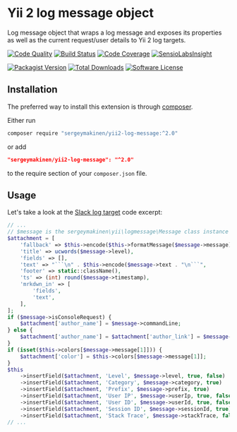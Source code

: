 # Yii 2 log message object

Log message object that wraps a log message and exposes its properties as well as the current request/user details to Yii 2 log targets.

[![Code Quality](https://img.shields.io/scrutinizer/g/sergeymakinen/yii2-log-message.svg?style=flat-square)](https://scrutinizer-ci.com/g/sergeymakinen/yii2-log-message) [![Build Status](https://img.shields.io/travis/sergeymakinen/yii2-log-message.svg?style=flat-square)](https://travis-ci.org/sergeymakinen/yii2-log-message) [![Code Coverage](https://img.shields.io/codecov/c/github/sergeymakinen/yii2-log-message.svg?style=flat-square)](https://codecov.io/gh/sergeymakinen/yii2-log-message) [![SensioLabsInsight](https://img.shields.io/sensiolabs/i/9900d5c1-2a54-4de4-9184-7815e1b22650.svg?style=flat-square)](https://insight.sensiolabs.com/projects/9900d5c1-2a54-4de4-9184-7815e1b22650)

[![Packagist Version](https://img.shields.io/packagist/v/sergeymakinen/yii2-log-message.svg?style=flat-square)](https://packagist.org/packages/sergeymakinen/yii2-log-message) [![Total Downloads](https://img.shields.io/packagist/dt/sergeymakinen/yii2-log-message.svg?style=flat-square)](https://packagist.org/packages/sergeymakinen/yii2-log-message) [![Software License](https://img.shields.io/badge/license-MIT-brightgreen.svg?style=flat-square)](LICENSE)

## Installation

The preferred way to install this extension is through [composer](https://getcomposer.org/download/).

Either run

```bash
composer require "sergeymakinen/yii2-log-message:^2.0"
```

or add

```json
"sergeymakinen/yii2-log-message": "^2.0"
```

to the require section of your `composer.json` file.

## Usage

Let's take a look at the [Slack log target](https://github.com/sergeymakinen/yii2-slack-log) code excerpt:

```php
// ...
// $message is the sergeymakinen\yii\logmessage\Message class instance
$attachment = [
    'fallback' => $this->encode($this->formatMessage($message->message)),
    'title' => ucwords($message->level),
    'fields' => [],
    'text' => "```\n" . $this->encode($message->text . "\n```",
    'footer' => static::className(),
    'ts' => (int) round($message->timestamp),
    'mrkdwn_in' => [
        'fields',
        'text',
    ],
];
if ($message->isConsoleRequest) {
    $attachment['author_name'] = $message->commandLine;
} else {
    $attachment['author_name'] = $attachment['author_link'] = $message->url;
}
if (isset($this->colors[$message->message[1]])) {
    $attachment['color'] = $this->colors[$message->message[1]];
}
$this
    ->insertField($attachment, 'Level', $message->level, true, false)
    ->insertField($attachment, 'Category', $message->category, true)
    ->insertField($attachment, 'Prefix', $message->prefix, true)
    ->insertField($attachment, 'User IP', $message->userIp, true, false)
    ->insertField($attachment, 'User ID', $message->userId, true, false)
    ->insertField($attachment, 'Session ID', $message->sessionId, true)
    ->insertField($attachment, 'Stack Trace', $message->stackTrace, false);
// ...
```
